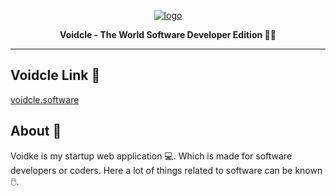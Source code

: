 <a href="https://voidcle.software"><p align="center">
![logo](https://user-images.githubusercontent.com/94834060/210203172-73854d12-4308-41de-b95f-21905fb23313.png)
</p></a>

<p align="center">
  <strong>Voidcle - The World Software Developer Edition  👨‍💻</strong>
</p>

---

## Voidcle Link 🔗
[voidcle.software](https://voidcle.software)

## About 👋
Voidke is my startup web application 💻. Which is made for software developers or coders. Here a lot of things related to software can be known 🖱️.
